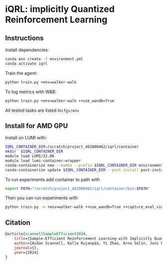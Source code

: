 # iQRL: implicitly Quantized Reinforcement Learning

## Instructions
Install dependencies:
```sh
conda env create -f environment.yml
conda activate iqrl
```
Train the agent:
``` sh
python train.py +env=walker-walk
```
To log metrics with W&B:
``` sh
python train.py +env=walker-walk ++use_wandb=True
```
All tested tasks are listed in`cfgs/env`

## Install for AMD GPU
Install on LUMI with:
``` sh
IQRL_CONTAINER_DIR=/scratch/project_462000462/iqrl/container
mkdir  $IQRL_CONTAINER_DIR
module load LUMI/22.08
module load lumi-container-wrapper
conda-containerize new --mamba --prefix $IQRL_CONTAINER_DIR environment.yml
conda-containerize update $IQRL_CONTAINER_DIR --post-install post-install-amd.txt
```

To run experiments add container to path with
```sh
export PATH="/scratch/project_462000462/iqrl/container/bin:$PATH"
```
Then you can run experiments with 
``` sh
python train.py -m +env=walker-walk ++use_wandb=True ++capture_eval_video=False ++seed=1,2,3,4,5
```

## Citation
```bibtex
@article{scannellSampleEfficient2024,
    title={Sample-Efficient Reinforcement Learning with Implicitly Quantized Representations},
    author={Aidan Scannell, Kalle Kujanpää, Yi Zhao, Arno Solin, Joni Pajarinen}
    journal={},
    year={2024}
}
```
